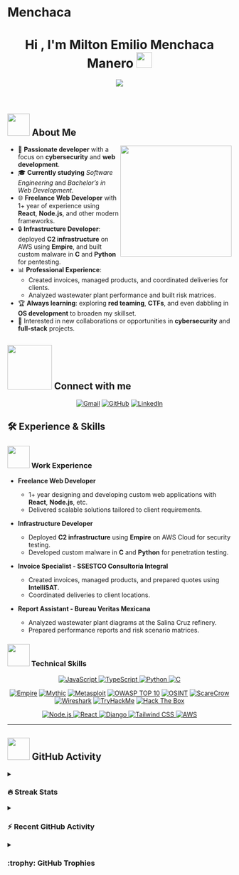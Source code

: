# Menchaca

<h1 align="center">Hi , I'm Milton Emilio Menchaca Manero <img src="https://media.giphy.com/media/hvRJCLFzcasrR4ia7z/giphy.gif" width="35"></h1> 
<p align="center">
  <!-- Customize the text here to match your interests/roles -->
  <a href="https://github.com/DenverCoder1/readme-typing-svg">
    <img src="https://readme-typing-svg.herokuapp.com?font=Time+New+Roman&color=%23C8BE25&size=25&center=true&vCenter=true&width=600&height=100&lines=Freelance+Web+Developer;Cybersecurity+Enthusiast;Infrastructure+Developer;Red+Teaming+and+Pentesting;Always+learning+new+things">
  </a>
</p>

<br>


## <picture><img src="https://github.com/7oSkaaa/7oSkaaa/blob/main/Images/about_me.gif?raw=true" width="50px"></picture> About Me
<picture>
  <!-- Optionally replace or remove the image -->
  <img align="right" src="https://github.com/7oSkaaa/7oSkaaa/blob/main/Images/Right_Side.gif?raw=true" width="250px">
</picture>

- :wave: **Passionate developer** with a focus on **cybersecurity** and **web development**.  
- :mortar_board: **Currently studying** *Software Engineering* and *Bachelor’s in Web Development*.  
- :globe_with_meridians: **Freelance Web Developer** with 1+ year of experience using **React**, **Node.js**, and other modern frameworks.  
- :lock: **Infrastructure Developer**: deployed **C2 infrastructure** on AWS using **Empire**, and built custom malware in **C** and **Python** for pentesting.  
- :bar_chart: **Professional Experience**:  
  - Created invoices, managed products, and coordinated deliveries for clients.  
  - Analyzed wastewater plant performance and built risk matrices.  
- :trophy: **Always learning**: exploring **red teaming**, **CTFs**, and even dabbling in **OS development** to broaden my skillset.  
- :eyes: Interested in new collaborations or opportunities in **cybersecurity** and **full-stack** projects.


## <picture><img src="https://github.com/7oSkaaa/7oSkaaa/blob/main/Images/Connect-with-me.gif?raw=true" width="100px"></picture> Connect with me

<p align="center">
  <!-- Replace these links with your actual socials -->
  <a href="mailto:youremail@example.com"><img src="https://img.shields.io/badge/gmail-%23EA4335.svg?style=plastic&logo=gmail&logoColor=white" alt="Gmail"/></a>
  <a href="https://github.com/memenchac"><img src="https://img.shields.io/badge/github-%23181717.svg?style=plastic&logo=github&logoColor=white" alt="GitHub"/></a>
  <a href="https://www.linkedin.com/in/your-linkedin/"><img src="https://img.shields.io/badge/linkedin-%230A66C2.svg?style=plastic&logo=linkedin&logoColor=white" alt="LinkedIn"/></a>
</p>


## 🛠️ Experience & Skills

### <picture><img src="https://github.com/7oSkaaa/7oSkaaa/blob/main/Images/Front_End.gif?raw=true" width="50px"></picture> Work Experience

- **Freelance Web Developer**  
  - 1+ year designing and developing custom web applications with **React**, **Node.js**, etc.  
  - Delivered scalable solutions tailored to client requirements.

- **Infrastructure Developer**  
  - Deployed **C2 infrastructure** using **Empire** on AWS Cloud for security testing.  
  - Developed custom malware in **C** and **Python** for penetration testing.

- **Invoice Specialist - SSESTCO Consultoría Integral**  
  - Created invoices, managed products, and prepared quotes using **IntelliSAT**.  
  - Coordinated deliveries to client locations.

- **Report Assistant - Bureau Veritas Mexicana**  
  - Analyzed wastewater plant diagrams at the Salina Cruz refinery.  
  - Prepared performance reports and risk scenario matrices.


### <picture><img src="https://github.com/7oSkaaa/7oSkaaa/blob/main/Images/Programming_Languages.gif?raw=true" width="50px"></picture> Technical Skills

<p align="center">
  <!-- Programming Languages -->
  <a href="https://developer.mozilla.org/en-US/docs/Web/JavaScript" target="_blank">
    <img alt="JavaScript" src="https://img.shields.io/badge/JavaScript-%23F7DF1E.svg?style=plastic&logo=javascript&logoColor=black">
  </a>
  <a href="https://www.typescriptlang.org" target="_blank">
    <img alt="TypeScript" src="https://img.shields.io/badge/TypeScript-%23007ACC.svg?style=plastic&logo=typescript&logoColor=white">
  </a>
  <a href="https://www.python.org" target="_blank">
    <img alt="Python" src="https://img.shields.io/badge/Python-%2314354C.svg?style=plastic&logo=python&logoColor=white">
  </a>
  <a href="https://www.cprogramming.com/" target="_blank"> 
    <img alt="C" src="https://img.shields.io/badge/C-%232370ED.svg?style=plastic&logo=c&logoColor=white">
  </a>
</p>

<p align="center">
  <!-- Cybersecurity Tools -->
  <a href="#"><img alt="Empire" src="https://img.shields.io/badge/Empire-2B2B2B.svg?style=plastic&logo=data:image/png;base64,iVBORw0KGgo..."/></a>
  <a href="#"><img alt="Mythic" src="https://img.shields.io/badge/Mythic-2B2B2B.svg?style=plastic&logo=data:image/png;base64,iVBORw0KGgo..."/></a>
  <a href="#"><img alt="Metasploit" src="https://img.shields.io/badge/Metasploit-2B2B2B.svg?style=plastic&logo=Meta&logoColor=white"/></a>
  <a href="#"><img alt="OWASP TOP 10" src="https://img.shields.io/badge/OWASP%20TOP%2010-000000.svg?style=plastic&logo=owasp&logoColor=white"></a>
  <a href="#"><img alt="OSINT" src="https://img.shields.io/badge/OSINT-000000.svg?style=plastic&logo=opsgenie&logoColor=white"></a>
  <a href="#"><img alt="ScareCrow" src="https://img.shields.io/badge/ScareCrow-000000.svg?style=plastic&logo=github"></a>
  <a href="#"><img alt="Wireshark" src="https://img.shields.io/badge/Wireshark-1679A7.svg?style=plastic&logo=wireshark&logoColor=white"></a>
  <!-- CTF Tools -->
  <a href="https://tryhackme.com" target="_blank"><img alt="TryHackMe" src="https://img.shields.io/badge/TryHackMe-%23212C42.svg?style=plastic&logo=tryhackme&logoColor=white"></a>
  <a href="https://www.hackthebox.com" target="_blank"><img alt="Hack The Box" src="https://img.shields.io/badge/Hack%20The%20Box-3CB371.svg?style=plastic&logo=hackthebox&logoColor=white"></a>
</p>

<p align="center">
  <!-- Web Development & Cloud -->
  <a href="https://nodejs.org" target="_blank">
    <img alt="Node.js" src="https://img.shields.io/badge/Node.js-6DA55F.svg?style=plastic&logo=node.js&logoColor=white">
  </a>
  <a href="https://reactjs.org" target="_blank">
    <img alt="React" src="https://img.shields.io/badge/React-%2361DAFB.svg?style=plastic&logo=react&logoColor=black">
  </a>
  <a href="https://www.djangoproject.com" target="_blank">
    <img alt="Django" src="https://img.shields.io/badge/Django-%23092E20.svg?style=plastic&logo=django&logoColor=white">
  </a>
  <a href="https://tailwindcss.com" target="_blank">
    <img alt="Tailwind CSS" src="https://img.shields.io/badge/Tailwind_CSS-38B2AC.svg?style=plastic&logo=tailwind-css&logoColor=white">
  </a>
  <a href="https://aws.amazon.com" target="_blank">
    <img alt="AWS" src="https://img.shields.io/badge/AWS-%23FF9900.svg?style=plastic&logo=amazon-aws&logoColor=white">
  </a>
</p>

---

## <picture><img src="https://github.com/7oSkaaa/7oSkaaa/blob/main/Images/Statistics.gif?raw=true" width="50px"></picture> GitHub Activity

<details>
  <summary><h3>🔥 Streak Stats</h3></summary>
  <p align="center">
    <img src="https://github-readme-streak-stats.herokuapp.com/?user=memenchac&theme=tokyonight_duo" alt="memenchac" />
  </p>
</details>



<details>
  <summary><h3>⚡ Recent GitHub Activity</h3></summary>
  <p align="center">
    <img src="https://github-readme-activity-graph.cyclic.app/graph?username=memenchac&theme=github" alt="memenchac's Activity Graph" />
  </p>
</details>

<details>
  <summary><h3> :trophy: GitHub Trophies</h3></summary>
  <p align="center">
    <a href="https://github.com/ryo-ma/github-profile-trophy">
      <img src="https://github-profile-trophy.vercel.app/?username=memenchac&layout=compact&theme=tokyonight&column=4&margin-w=15&margin-h=15" alt="memenchac" />
    </a>
  </p>
</details>

<br><br>
